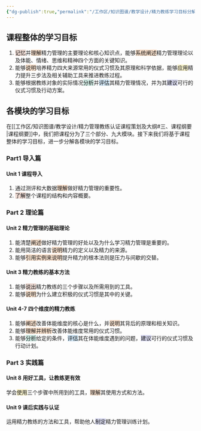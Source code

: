 ```yaml
---
{"dg-publish":true,"permalink":"/工作区/知识图谱/教学设计/精力教练学习目标分解/"}
---
```


## 课程整体的学习目标
1. <span style="background:rgba(163, 67, 31, 0.2)">记忆</span>并<span style="background:rgba(240, 107, 5, 0.2)">理解</span>精力管理的主要理论和核心知识点，能够<span style="background:rgba(240, 107, 5, 0.2)">系统阐述</span>精力管理理论以及体能、情绪、思维和精神四个方面的关键知识。
2. 能够<span style="background:rgba(240, 107, 5, 0.2)">说明</span>培养精力四大来源常用的仪式习惯及其原理和科学依据，能够<span style="background:rgba(240, 200, 0, 0.2)">应用</span>精力提升三步法及相关辅助工具来推进教练过程。
3. 能够根据教练对象的实际情况<span style="background:rgba(3, 135, 102, 0.2)">分析</span>并<span style="background:rgba(5, 117, 197, 0.2)">评估</span>其精力管理情况，并为其<span style="background:rgba(74, 82, 199, 0.2)">建议</span>可行的仪式习惯及行动方案。
## 各模块的学习目标
在[[工作区/知识图谱/教学设计/精力管理教练认证课程策划及大纲#三、课程纲要 \|课程纲要]]中，我们把课程分为了三个部分、九大模块。接下来我们将基于课程整体的学习目标，进一步分解各模块的学习目标。
### Part1 导入篇
#### Unit 1 课程导入
1. 通过测评和大数据<span style="background:rgba(240, 107, 5, 0.2)">理解</span>做好精力管理的重要性。
2. <span style="background:rgba(163, 67, 31, 0.2)">了解</span>整个课程的结构和内容概要。
### Part 2 理论篇
#### Unit 2 精力管理的基础理论
1. 能清楚<span style="background:rgba(240, 107, 5, 0.2)">阐述</span>做好精力管理的好处以及为什么学习精力管理是重要的。
2. 能用简洁的语言<span style="background:rgba(240, 107, 5, 0.2)">说明</span>精力的定义以及精力的来源。
3. 能够<span style="background:rgba(240, 107, 5, 0.2)">引用实例来说明</span>提升精力的根本法则是压力与间歇的交替。
#### Unit 3 精力教练的基本方法
1. 能够<span style="background:rgba(163, 67, 31, 0.2)">说出</span>精力教练的三个步骤以及所需用到的工具。
2. 能够<span style="background:rgba(240, 107, 5, 0.2)">说明</span>为什么建立积极的仪式习惯是其中的关键。
#### Unit 4-7 四个维度的精力教练
1. 能够<span style="background:rgba(240, 107, 5, 0.2)">阐述</span>改善体能维度的核心是什么，并<span style="background:rgba(240, 107, 5, 0.2)">说明</span>其背后的原理和相关知识。
2. 能够<span style="background:rgba(240, 107, 5, 0.2)">理解并辨析</span>改善体能维度常用的仪式习惯。
3. 能够<span style="background:rgba(3, 135, 102, 0.2)">分析</span>给定的条件，<span style="background:rgba(5, 117, 197, 0.2)">评估</span>其在体能维度遇到的问题，<span style="background:rgba(74, 82, 199, 0.2)">建议</span>可行的仪式习惯及行动计划。
### Part 3 实践篇
#### Unit 8 用好工具，让教练更有效
学会<span style="background:rgba(240, 200, 0, 0.2)">使用</span>三个步骤中所用到的工具，<span style="background:rgba(240, 107, 5, 0.2)">理解</span>其使用方式和方法。
#### Unit 9 课后实践与认证
运用精力教练的方法和工具，帮助他人<span style="background:rgba(74, 82, 199, 0.2)">制定</span>精力管理训练计划。